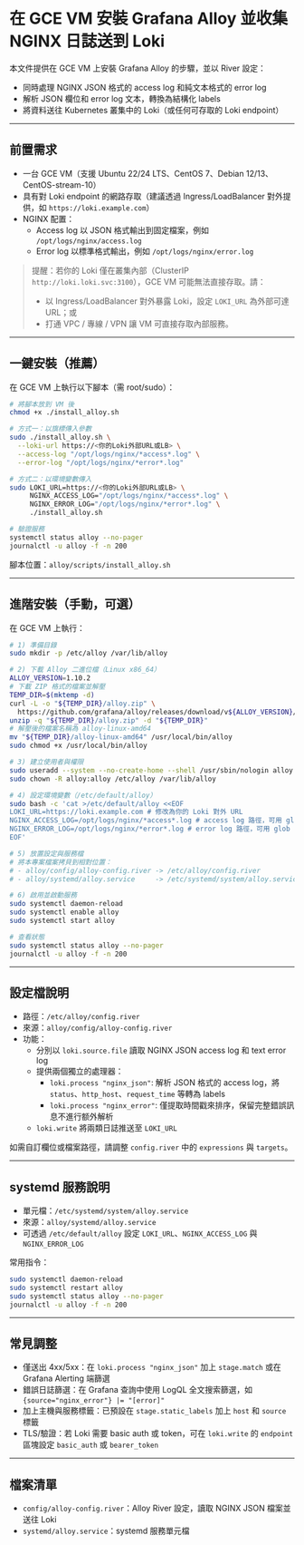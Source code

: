 # 在 GCE VM 安裝 Grafana Alloy 並收集 NGINX 日誌送到 Loki

本文件提供在 GCE VM 上安裝 Grafana Alloy 的步驟，並以 River 設定：
- 同時處理 NGINX JSON 格式的 access log 和純文本格式的 error log
- 解析 JSON 欄位和 error log 文本，轉換為結構化 labels
- 將資料送往 Kubernetes 叢集中的 Loki（或任何可存取的 Loki endpoint）

---

## 前置需求
- 一台 GCE VM（支援 Ubuntu 22/24 LTS、CentOS 7、Debian 12/13、CentOS-stream-10）
- 具有對 Loki endpoint 的網路存取（建議透過 Ingress/LoadBalancer 對外提供，如 `https://loki.example.com`）
- NGINX 配置：
  - Access log 以 JSON 格式輸出到固定檔案，例如 `/opt/logs/nginx/access.log`
  - Error log 以標準格式輸出，例如 `/opt/logs/nginx/error.log`

> 提醒：若你的 Loki 僅在叢集內部（ClusterIP `http://loki.loki.svc:3100`），GCE VM 可能無法直接存取。請：
> - 以 Ingress/LoadBalancer 對外暴露 Loki，設定 `LOKI_URL` 為外部可達 URL；或
> - 打通 VPC / 專線 / VPN 讓 VM 可直接存取內部服務。

---

## 一鍵安裝（推薦）
在 GCE VM 上執行以下腳本（需 root/sudo）：

```bash
# 將腳本放到 VM 後
chmod +x ./install_alloy.sh

# 方式一：以旗標傳入參數
sudo ./install_alloy.sh \
  --loki-url https://<你的Loki外部URL或LB> \
  --access-log "/opt/logs/nginx/*access*.log" \
  --error-log "/opt/logs/nginx/*error*.log"

# 方式二：以環境變數傳入
sudo LOKI_URL=https://<你的Loki外部URL或LB> \
     NGINX_ACCESS_LOG="/opt/logs/nginx/*access*.log" \
     NGINX_ERROR_LOG="/opt/logs/nginx/*error*.log" \
     ./install_alloy.sh

# 驗證服務
systemctl status alloy --no-pager
journalctl -u alloy -f -n 200
```

腳本位置：`alloy/scripts/install_alloy.sh`

---

## 進階安裝（手動，可選）
在 GCE VM 上執行：

```bash
# 1) 準備目錄
sudo mkdir -p /etc/alloy /var/lib/alloy

# 2) 下載 Alloy 二進位檔（Linux x86_64）
ALLOY_VERSION=1.10.2
# 下載 ZIP 格式的檔案並解壓
TEMP_DIR=$(mktemp -d)
curl -L -o "${TEMP_DIR}/alloy.zip" \
  https://github.com/grafana/alloy/releases/download/v${ALLOY_VERSION}/alloy-linux-amd64.zip
unzip -q "${TEMP_DIR}/alloy.zip" -d "${TEMP_DIR}"
# 解壓後的檔案名稱為 alloy-linux-amd64
mv "${TEMP_DIR}/alloy-linux-amd64" /usr/local/bin/alloy
sudo chmod +x /usr/local/bin/alloy

# 3) 建立使用者與權限
sudo useradd --system --no-create-home --shell /usr/sbin/nologin alloy || true
sudo chown -R alloy:alloy /etc/alloy /var/lib/alloy

# 4) 設定環境變數（/etc/default/alloy）
sudo bash -c 'cat >/etc/default/alloy <<EOF
LOKI_URL=https://loki.example.com # 修改為你的 Loki 對外 URL
NGINX_ACCESS_LOG=/opt/logs/nginx/*access*.log # access log 路徑，可用 glob
NGINX_ERROR_LOG=/opt/logs/nginx/*error*.log # error log 路徑，可用 glob
EOF'

# 5) 放置設定與服務檔
# 將本專案檔案拷貝到相對位置：
# - alloy/config/alloy-config.river -> /etc/alloy/config.river
# - alloy/systemd/alloy.service     -> /etc/systemd/system/alloy.service

# 6) 啟用並啟動服務
sudo systemctl daemon-reload
sudo systemctl enable alloy
sudo systemctl start alloy

# 查看狀態
sudo systemctl status alloy --no-pager
journalctl -u alloy -f -n 200
```

---

## 設定檔說明
- 路徑：`/etc/alloy/config.river`
- 來源：`alloy/config/alloy-config.river`
- 功能：
  - 分別以 `loki.source.file` 讀取 NGINX JSON access log 和 text error log
  - 提供兩個獨立的處理器：
    - `loki.process "nginx_json"`: 解析 JSON 格式的 access log，將 `status`、`http_host`、`request_time` 等轉為 labels
    - `loki.process "nginx_error"`: 僅提取時間戳來排序，保留完整錯誤訊息不進行额外解析
  - `loki.write` 將兩類日誌推送至 `LOKI_URL`

如需自訂欄位或檔案路徑，請調整 `config.river` 中的 `expressions` 與 `targets`。

---

## systemd 服務說明
- 單元檔：`/etc/systemd/system/alloy.service`
- 來源：`alloy/systemd/alloy.service`
- 可透過 `/etc/default/alloy` 設定 `LOKI_URL`、`NGINX_ACCESS_LOG` 與 `NGINX_ERROR_LOG`

常用指令：
```bash
sudo systemctl daemon-reload
sudo systemctl restart alloy
sudo systemctl status alloy --no-pager
journalctl -u alloy -f -n 200
```

---

## 常見調整
- 僅送出 4xx/5xx：在 `loki.process "nginx_json"` 加上 `stage.match` 或在 Grafana Alerting 端篩選
- 錯誤日誌篩選：在 Grafana 查詢中使用 LogQL 全文搜索篩選，如 `{source="nginx_error"} |= "[error]"`
- 加上主機與服務標籤：已預設在 `stage.static_labels` 加上 `host` 和 `source` 標籤
- TLS/驗證：若 Loki 需要 basic auth 或 token，可在 `loki.write` 的 `endpoint` 區塊設定 `basic_auth` 或 `bearer_token`

---

## 檔案清單
- `config/alloy-config.river`：Alloy River 設定，讀取 NGINX JSON 檔案並送往 Loki
- `systemd/alloy.service`：systemd 服務單元檔


